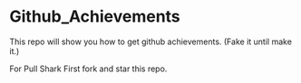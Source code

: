 # Github_Achievements

This repo will show you how to get github achievements. (Fake it until make it.)

For Pull Shark
First fork and star this repo.
